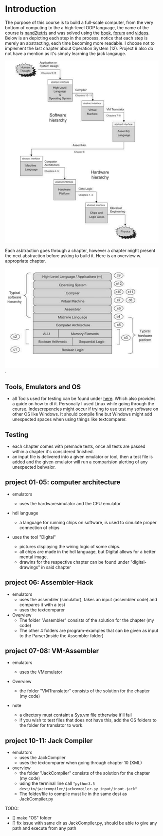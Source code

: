# Introduction
The purpose of this course is to build a full-scale computer, from the very bottom of computing to the a high-level OOP language, the name of the course is [nand2tetris](https://nand2tetris.org) and was solved using the [book](https://www.nand2tetris.org/book), [forum](http://nand2tetris-questions-and-answers-forum.32033.n3.nabble.com/) and [videos](https://www.youtube.com/watch?v=KBTg0ju4rxM&list=PLrDd_kMiAuNmllp9vuPqCuttC1XL9VyVh&index=1). Below is an depicting each step in the process, notice that each step is merely an abstracting, each time becoming more readable. 
I choose not to implement the last chapter about Operation System (12). Project 9 also do not have a mention as it's simply learning the jack langauge.

![alt text](https://github.com/mklindtner/computerScratch/blob/master/pictures/overview_simple.png)

Each asbtraction goes through a chapter, however a chapter might present the next abstraction before asking to build it. Here is an overview w. appropriate chapter.

![overview-chapters](https://github.com/mklindtner/computerScratch/blob/master/pictures/overview_detailed.png).


## Tools, Emulators and OS
- all Tools used for testing can be found under [here](https://www.nand2tetris.org/software). Which also provides a guide on how to dl it. Personally I used Linux while going through the course. Indescrepencies might occur if trying to use test my software on other OS like Windows. It should compile fine but Windows might add unexpected spaces when using things like textcomparer. 

## Testing
- each chapter comes with premade tests, once all tests are passed within a chapter it's considered finished.
- an input file is delivered into a given emulator or tool, then a test file is added and the given emulator will run a comparision alerting of any unexpected behvaior.

## project 01-05: computer architecture
 - emulators
     - uses the hardwaresimulator and the CPU emulator
     
 - hdl language
    - a language for running chips on software, is used to simulate proper connection of chips
 
 - uses the tool "Digital"
    - pictures displaying the wiring logic of some chips.
    - all chips are made in the hdl language, but Digital allows for a better mental image.
    - drawins for the respective chapter can be found under "digital-drawings" in said chapter

## project 06: Assembler-Hack
 - emulators
    - uses the assembler (simulator), takes an input (assembler code) and compares it with a test
    - uses the textcomparer
 - Overview
    - The folder "Assembler" consists of the solution for the chapter (my code)
    - The other 4 folders are program-examples that can be given as input to the Parser(inside the Assembler folder)
    


## project 07-08: VM-Assembler
 - emulators
   - uses the VMemulator
 - Overview
   - the folder "VMTranslator" consists of the solution for the chapter (my code)
       
 - note
    - a directory must containt a Sys.vm file otherwise it'll fail
    - if you wish to test files that does not have this, add the OS folders to the folder for translator to work.
    
 
## project 10-11: Jack Compiler
 - emulators
    - uses the JackCompiler
    - uses the textcomparer when going through chapter 10 (XML)
  - overview
    - the folder "JackCompiler" consists of the solution for the chapter (my code)
    - using the terminal line call ``` "python3.5 dest/to/jackcompiler/jackcompiler.py input/input.jack" ```
    - The folder/file to compile must lie in the same dest as JackCompiler.py


TODO:

- [] make "OS" folder
- [] fix issue with same dir as JackCompiler.py, should be able to give any path and execute from any path
